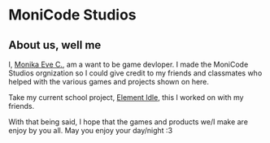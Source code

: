 # MoniCode Studios

## About us, well me
I, [Monika Eve C.](https://github.com/crooked-smile), am a want to be game devloper. 
I made the MoniCode Studios orgnization so I could give credit to my friends and classmates who helped with the various games and projects shown on here. 

Take my current school project, [Element Idle](https://github.com/MoniCode-Studios/element-idle), this I worked on with my friends.

With that being said, I hope that the games and products we/I make are enjoy by you all.
May you enjoy your day/night :3
